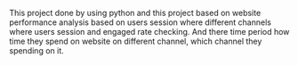 

This project done by using python and this project based on website performance analysis based on users session where different channels where users session and engaged rate checking.
And there time period how time they spend on website on different channel, which channel they spending on it.
